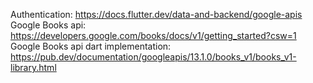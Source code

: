 
Authentication: https://docs.flutter.dev/data-and-backend/google-apis
Google Books api: https://developers.google.com/books/docs/v1/getting_started?csw=1
Google Books api dart implementation: https://pub.dev/documentation/googleapis/13.1.0/books_v1/books_v1-library.html
